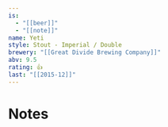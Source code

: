 ```yaml
---
is:
  - "[[beer]]"
  - "[[note]]"
name: Yeti
style: Stout - Imperial / Double
brewery: "[[Great Divide Brewing Company]]"
abv: 9.5
rating: 👍
last: "[[2015-12]]"
---
```

# Notes


